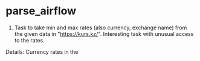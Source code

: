 # parse_airflow

1. Task to take min and max rates (also currency, exchange name) from the given data in "https://kurs.kz/". Interesting task with unusual access to the rates.

Details: Currency rates in the <script>. So, it doesn't work to just take rates from soup.find_all('span', class_='svelte-sdi4lo'), also API is not accessible. However, i found a solution. It wasn't so efficient (manually writing the needed currencies) but it good enough works to solve the task on the given requirements.
